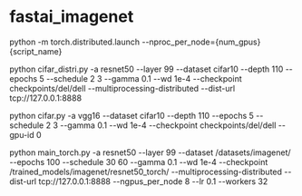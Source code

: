 # fastai_imagenet

python -m torch.distributed.launch --nproc_per_node={num_gpus} {script_name}

python cifar_distri.py -a resnet50 --layer 99 --dataset cifar10 --depth 110 --epochs 5 --schedule 2 3 --gamma 0.1 --wd 1e-4 --checkpoint checkpoints/del/dell --multiprocessing-distributed  --dist-url tcp://127.0.0.1:8888

python cifar.py -a vgg16 --dataset cifar10 --depth 110 --epochs 5 --schedule 2 3 --gamma 0.1 --wd 1e-4 --checkpoint checkpoints/del/dell --gpu-id 0

python main_torch.py -a resnet50 --layer 99 --dataset /datasets/imagenet/ --epochs 100 --schedule 30 60 --gamma 0.1 --wd 1e-4 --checkpoint /trained_models/imagenet/resnet50_torch/ --multiprocessing-distributed  --dist-url tcp://127.0.0.1:8888 --ngpus_per_node 8 --lr 0.1 --workers 32
